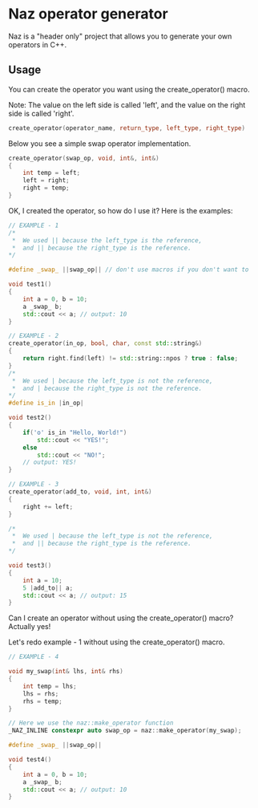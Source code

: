 # Naz operator generator

Naz is a "header only" project that allows you to generate your own operators in C++.

## Usage

You can create the operator you want using the create_operator() macro.

Note: The value on the left side is called 'left', and the value on the right side is called 'right'.

```cpp
create_operator(operator_name, return_type, left_type, right_type)
```
Below you see a simple swap operator implementation.
```cpp
create_operator(swap_op, void, int&, int&)
{
	int temp = left;
	left = right;
	right = temp;
}
```

OK, I created the operator, so how do I use it? Here is the examples:

```cpp
// EXAMPLE - 1
/*
 *	We used || because the left_type is the reference, 
 *	and || because the right_type is the reference.
*/

#define _swap_ ||swap_op|| // don't use macros if you don't want to

void test1()
{
	int a = 0, b = 10;
	a _swap_ b;
	std::cout << a; // output: 10
}
```

```cpp
// EXAMPLE - 2
create_operator(in_op, bool, char, const std::string&)
{
	return right.find(left) != std::string::npos ? true : false;
}
/*
 *	We used | because the left_type is not the reference, 
 *	and | because the right_type is not the reference.
*/
#define is_in |in_op|

void test2()
{
	if('o' is_in "Hello, World!")
		std::cout << "YES!";
	else
		std::cout << "NO!";
	// output: YES!
}
```

```cpp
// EXAMPLE - 3
create_operator(add_to, void, int, int&)
{
	right += left;
}

/*
 *	We used | because the left_type is not the reference, 
 *	and || because the right_type is the reference.
*/

void test3()
{
	int a = 10;
	5 |add_to|| a;
	std::cout << a; // output: 15
}
```
Can I create an operator without using the create_operator() macro? Actually yes!

Let's redo example - 1 without using the create_operator() macro.

```cpp
// EXAMPLE - 4

void my_swap(int& lhs, int& rhs)
{
	int temp = lhs;
	lhs = rhs;
	rhs = temp;
}

// Here we use the naz::make_operator function
_NAZ_INLINE constexpr auto swap_op = naz::make_operator(my_swap);

#define _swap_ ||swap_op|| 

void test4()
{
	int a = 0, b = 10;
	a _swap_ b;
	std::cout << a; // output: 10
}
```
